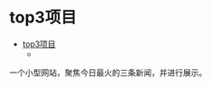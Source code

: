 # top3项目

<!-- TOC -->

- [top3项目](#top3%e9%a1%b9%e7%9b%ae)
  - [](#)

<!-- /TOC -->

一个小型网站，聚焦今日最火的三条新闻，并进行展示。


## 